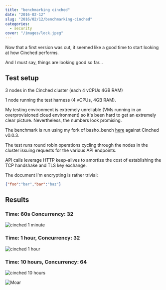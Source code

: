 ```yaml
---
title: "benchmarking cinched"
date: "2016-02-12"
slug: "2016/02/12/benchmarking-cinched"
categories:
  - security
cover: "/images/lock.jpeg"
---
```


Now that a first version was cut, it seemed like a good time to start looking at how Cinched performs.

And I must say, things are looking good so far...

<!-- more -->

## Test setup

3 nodes in the Cinched cluster (each 4 vCPUs 4GB RAM)

1 node running the test harness (4 vCPUs, 4GB RAM).

My testing environment is extremely unreliable (VMs running in an overprovisioned cloud environment) so it's been hard to get an extremely clear picture. Nevertheless, the numbers look promising.

The benchmark is run using my fork of basho_bench [here](https://github.com/marksteele/basho_bench) against Cinched v0.0.3. 

The test runs round robin operations cycling through the nodes in the cluster issuing requests for the various API endpoints.

API calls leverage HTTP keep-alives to amortize the cost of establishing the TCP handshake and TLS key exchange.

The document I'm encrypting is rather trivial:

```json
{"foo":"bar","bar":"baz"}
```

## Results

### Time: 60s Concurrency: 32
![cinched 1 minute](/images/cinched-bench1.png)

### Time: 1 hour, Concurrency: 32
![cinched 1 hour](/images/cinched-bench2.png)

### Time: 10 hours, Concurrency: 64
![cinched 10 hours](/images/cinched-bench3.png)


![Moar](http://i.imgur.com/JzekJNP.jpg)

